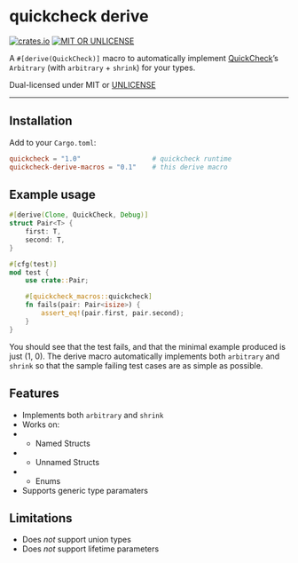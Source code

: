 # quickcheck derive

[![crates.io](https://img.shields.io/crates/v/quickcheck-derive-macros.svg)](https://crates.io/crates/quickcheck-derive-macros)
[![MIT OR UNLICENSE](https://img.shields.io/badge/license-MIT%20OR%20UNLICENSE-blue.svg)](UNLICENSE.md)

A `#[derive(QuickCheck)]` macro to automatically implement [QuickCheck](https://github.com/BurntSushi/quickcheck)’s `Arbitrary` (with `arbitrary` + `shrink`) for your types.

Dual-licensed under MIT or [UNLICENSE](https://unlicense.org/)

---

## Installation

Add to your `Cargo.toml`:

```toml
quickcheck = "1.0"                  # quickcheck runtime
quickcheck-derive-macros = "0.1"    # this derive macro
```

## Example usage

```rs
#[derive(Clone, QuickCheck, Debug)]
struct Pair<T> {
    first: T,
    second: T,
}

#[cfg(test)]
mod test {
    use crate::Pair;

    #[quickcheck_macros::quickcheck]
    fn fails(pair: Pair<isize>) {
        assert_eq!(pair.first, pair.second);
    }
}
```

You should see that the test fails, and that the minimal example produced is just (1, 0). The derive macro automatically implements both `arbitrary` and `shrink` so that the sample failing test cases are as simple as possible.

## Features

* Implements both `arbitrary` and `shrink`
* Works on:
* * Named Structs
* * Unnamed Structs
* * Enums
* Supports generic type paramaters

## Limitations

* Does *not* support union types
* Does *not* support lifetime parameters
